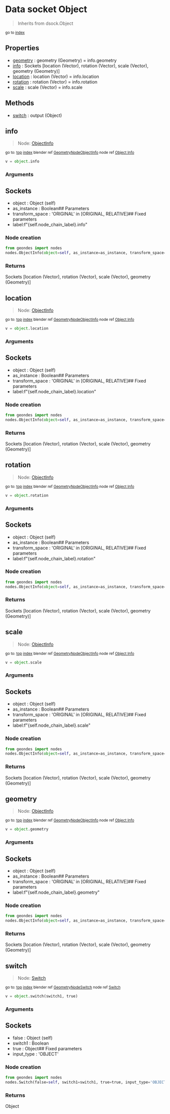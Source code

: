 
# Data socket Object

> Inherits from dsock.Object
  
<sub>go to [index](/docs/index.md)</sub>



## Properties

- [geometry](#geometry) : geometry (Geometry) = info.geometry
- [info](#info) : Sockets      [location (Vector), rotation (Vector), scale (Vector), geometry (Geometry)]
- [location](#location) : location (Vector) = info.location
- [rotation](#rotation) : rotation (Vector) = info.rotation
- [scale](#scale) : scale (Vector) = info.scale

## Methods

- [switch](#switch) : output (Object)

## info

> Node: [ObjectInfo](/docs/nodes/ObjectInfo.md)
  
<sub>go to: [top](#data-socket-object) [index](/docs/index.md)
blender ref [GeometryNodeObjectInfo](https://docs.blender.org/api/current/bpy.types.GeometryNodeObjectInfo.html)
node ref [Object Info](https://docs.blender.org/manual/en/latest/modeling/geometry_nodes/input/object_info.html) </sub>
                          
```python
v = object.info
```

### Arguments

## Sockets
- object : Object (self)
- as_instance : Boolean## Parameters
- transform_space : 'ORIGINAL' in [ORIGINAL, RELATIVE]## Fixed parameters
- label:f"{self.node_chain_label}.info"

### Node creation

```python
from geondes import nodes
nodes.ObjectInfo(object=self, as_instance=as_instance, transform_space=transform_space, label=f"{self.node_chain_label}.info")
```

### Returns

Sockets [location (Vector), rotation (Vector), scale (Vector), geometry (Geometry)]


## location

> Node: [ObjectInfo](/docs/nodes/ObjectInfo.md)
  
<sub>go to: [top](#data-socket-object) [index](/docs/index.md)
blender ref [GeometryNodeObjectInfo](https://docs.blender.org/api/current/bpy.types.GeometryNodeObjectInfo.html)
node ref [Object Info](https://docs.blender.org/manual/en/latest/modeling/geometry_nodes/input/object_info.html) </sub>
                          
```python
v = object.location
```

### Arguments

## Sockets
- object : Object (self)
- as_instance : Boolean## Parameters
- transform_space : 'ORIGINAL' in [ORIGINAL, RELATIVE]## Fixed parameters
- label:f"{self.node_chain_label}.location"

### Node creation

```python
from geondes import nodes
nodes.ObjectInfo(object=self, as_instance=as_instance, transform_space=transform_space, label=f"{self.node_chain_label}.location")
```

### Returns

Sockets [location (Vector), rotation (Vector), scale (Vector), geometry (Geometry)]


## rotation

> Node: [ObjectInfo](/docs/nodes/ObjectInfo.md)
  
<sub>go to: [top](#data-socket-object) [index](/docs/index.md)
blender ref [GeometryNodeObjectInfo](https://docs.blender.org/api/current/bpy.types.GeometryNodeObjectInfo.html)
node ref [Object Info](https://docs.blender.org/manual/en/latest/modeling/geometry_nodes/input/object_info.html) </sub>
                          
```python
v = object.rotation
```

### Arguments

## Sockets
- object : Object (self)
- as_instance : Boolean## Parameters
- transform_space : 'ORIGINAL' in [ORIGINAL, RELATIVE]## Fixed parameters
- label:f"{self.node_chain_label}.rotation"

### Node creation

```python
from geondes import nodes
nodes.ObjectInfo(object=self, as_instance=as_instance, transform_space=transform_space, label=f"{self.node_chain_label}.rotation")
```

### Returns

Sockets [location (Vector), rotation (Vector), scale (Vector), geometry (Geometry)]


## scale

> Node: [ObjectInfo](/docs/nodes/ObjectInfo.md)
  
<sub>go to: [top](#data-socket-object) [index](/docs/index.md)
blender ref [GeometryNodeObjectInfo](https://docs.blender.org/api/current/bpy.types.GeometryNodeObjectInfo.html)
node ref [Object Info](https://docs.blender.org/manual/en/latest/modeling/geometry_nodes/input/object_info.html) </sub>
                          
```python
v = object.scale
```

### Arguments

## Sockets
- object : Object (self)
- as_instance : Boolean## Parameters
- transform_space : 'ORIGINAL' in [ORIGINAL, RELATIVE]## Fixed parameters
- label:f"{self.node_chain_label}.scale"

### Node creation

```python
from geondes import nodes
nodes.ObjectInfo(object=self, as_instance=as_instance, transform_space=transform_space, label=f"{self.node_chain_label}.scale")
```

### Returns

Sockets [location (Vector), rotation (Vector), scale (Vector), geometry (Geometry)]


## geometry

> Node: [ObjectInfo](/docs/nodes/ObjectInfo.md)
  
<sub>go to: [top](#data-socket-object) [index](/docs/index.md)
blender ref [GeometryNodeObjectInfo](https://docs.blender.org/api/current/bpy.types.GeometryNodeObjectInfo.html)
node ref [Object Info](https://docs.blender.org/manual/en/latest/modeling/geometry_nodes/input/object_info.html) </sub>
                          
```python
v = object.geometry
```

### Arguments

## Sockets
- object : Object (self)
- as_instance : Boolean## Parameters
- transform_space : 'ORIGINAL' in [ORIGINAL, RELATIVE]## Fixed parameters
- label:f"{self.node_chain_label}.geometry"

### Node creation

```python
from geondes import nodes
nodes.ObjectInfo(object=self, as_instance=as_instance, transform_space=transform_space, label=f"{self.node_chain_label}.geometry")
```

### Returns

Sockets [location (Vector), rotation (Vector), scale (Vector), geometry (Geometry)]


## switch

> Node: [Switch](/docs/nodes/Switch.md)
  
<sub>go to: [top](#data-socket-object) [index](/docs/index.md)
blender ref [GeometryNodeSwitch](https://docs.blender.org/api/current/bpy.types.GeometryNodeSwitch.html)
node ref [Switch](https://docs.blender.org/manual/en/latest/modeling/geometry_nodes/utilities/switch.html) </sub>
                          
```python
v = object.switch(switch1, true)
```

### Arguments

## Sockets
- false : Object (self)
- switch1 : Boolean
- true : Object## Fixed parameters
- input_type : 'OBJECT'

### Node creation

```python
from geondes import nodes
nodes.Switch(false=self, switch1=switch1, true=true, input_type='OBJECT')
```

### Returns

Object

